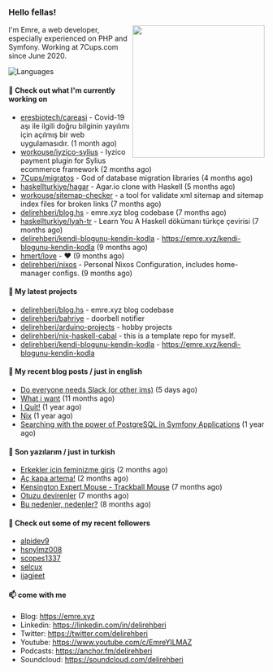 <h3>Hello fellas!</h3>
 

<img align="right" src="https://media.giphy.com/media/ZE6HYckyroMWwSp11C/giphy-downsized.gif" width="260">

I'm Emre, a web developer, especially experienced on PHP and Symfony. Working at 7Cups.com since June 2020. 

![Languages](https://github-readme-stats.vercel.app/api/top-langs/?username=delirehberi&layout=compact)

#### 👷 Check out what I'm currently working on

- [eresbiotech/careasi](https://github.com/eresbiotech/careasi) - Covid-19 aşı ile ilgili doğru bilginin yayılımı için açılmış bir web uygulamasıdır. (1 month ago)
- [workouse/iyzico-sylius](https://github.com/workouse/iyzico-sylius) - Iyzico payment plugin for Sylius ecommerce framework (2 months ago)
- [7Cups/migratos](https://github.com/7Cups/migratos) - God of database migration libraries (4 months ago)
- [haskellturkiye/hagar](https://github.com/haskellturkiye/hagar) - Agar.io clone with Haskell (5 months ago)
- [workouse/sitemap-checker](https://github.com/workouse/sitemap-checker) - a tool for validate xml sitemap and sitemap index files for broken links (7 months ago)
- [delirehberi/blog.hs](https://github.com/delirehberi/blog.hs) - emre.xyz blog codebase  (7 months ago)
- [haskellturkiye/lyah-tr](https://github.com/haskellturkiye/lyah-tr) - Learn You A Haskell dökümanı türkçe çevirisi (7 months ago)
- [delirehberi/kendi-blogunu-kendin-kodla](https://github.com/delirehberi/kendi-blogunu-kendin-kodla) - https://emre.xyz/kendi-blogunu-kendin-kodla (9 months ago)
- [hmert/love](https://github.com/hmert/love) - :heart: (9 months ago)
- [delirehberi/nixos](https://github.com/delirehberi/nixos) - Personal Nixos Configuration, includes home-manager configs. (9 months ago)

#### 🌱 My latest projects

- [delirehberi/blog.hs](https://github.com/delirehberi/blog.hs) - emre.xyz blog codebase 
- [delirehberi/bahriye](https://github.com/delirehberi/bahriye) - doorbell notifier
- [delirehberi/arduino-projects](https://github.com/delirehberi/arduino-projects) - hobby projects
- [delirehberi/nix-haskell-cabal](https://github.com/delirehberi/nix-haskell-cabal) - this is a template repo for myself.
- [delirehberi/kendi-blogunu-kendin-kodla](https://github.com/delirehberi/kendi-blogunu-kendin-kodla) - https://emre.xyz/kendi-blogunu-kendin-kodla

#### 📜 My recent blog posts / just in english

- [Do everyone needs Slack (or other ims)](https://emre.xyz/do-everyone-needs-slack-or-other-ims) (5 days ago)
- [What i want](https://emre.xyz/what-i-want) (11 months ago)
- [I Quit!](https://emre.xyz/i-quit) (1 year ago)
- [Nix](https://emre.xyz/nix) (1 year ago)
- [Searching with the power of PostgreSQL in Symfony Applications](https://emre.xyz/searching-with-the-power-of-postgresql-in-symfony-applications) (1 year ago)

#### 📜 Son yazılarım / just in turkish

- [Erkekler için feminizme giriş](https://emre.xyz/erkekler-icin-feminizme-giris) (2 months ago)
- [Aç kapa artema!](https://emre.xyz/ac-kapa-artema) (2 months ago)
- [Kensington Expert Mouse - Trackball Mouse](https://emre.xyz/kensington-expert-mouse-trackball-mouse) (7 months ago)
- [Otuzu devirenler](https://emre.xyz/otuzu-devirenler) (7 months ago)
- [Bu nedenler, nedenler?](https://emre.xyz/bu-nedenler-nedenler) (8 months ago)

#### 👯 Check out some of my recent followers

- [alpidev9](https://github.com/alpidev9)
- [hsnylmz008](https://github.com/hsnylmz008)
- [scopes1337](https://github.com/scopes1337)
- [selcux](https://github.com/selcux)
- [ijagjeet](https://github.com/ijagjeet)

#### 📫 come with me

- Blog: https://emre.xyz
- Linkedin: https://linkedin.com/in/delirehberi
- Twitter: https://twitter.com/delirehberi
- Youtube: https://www.youtube.com/c/EmreYILMAZ
- Podcasts: https://anchor.fm/delirehberi
- Soundcloud: https://soundcloud.com/delirehberi


